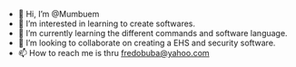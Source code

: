 - 👋 Hi, I’m @Mumbuem
- 👀 I’m interested in learning to create softwares.
- 🌱 I’m currently learning the different commands and software language.
- 💞️ I’m looking to collaborate on creating a EHS and security software.
- 📫 How to reach me is thru fredobuba@yahoo.com

<!---
Mumbuem/Mumbuem is a ✨ special ✨ repository because its `README.md` (this file) appears on your GitHub profile.
You can click the Preview link to take a look at your changes.
--->
